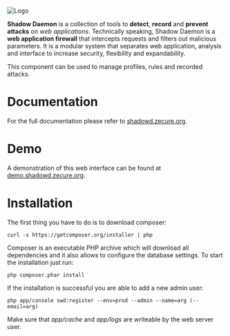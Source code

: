 ![Logo](http://shadowd.zecure.org/img/logo_small.png)

**Shadow Daemon** is a collection of tools to **detect**, **record** and **prevent** **attacks** on *web applications*. Technically speaking, Shadow Daemon is a **web application firewall** that intercepts requests and filters out malicious parameters. It is a modular system that separates web application, analysis and interface to increase security, flexibility and expandability.

This component can be used to manage profiles, rules and recorded attacks.

# Documentation
For the full documentation please refer to [shadowd.zecure.org](https://shadowd.zecure.org/).

# Demo
A demonstration of this web interface can be found at [demo.shadowd.zecure.org](https://demo.shadowd.zecure.org/).

# Installation
The first thing you have to do is to download composer:

    curl -s https://getcomposer.org/installer | php

Composer is an executable PHP archive which will download all dependencies and it also allows to configure the database settings. To start the installation just run:

    php composer.phar install

If the installation is successful you are able to add a new admin user:

    php app/console swd:register --env=prod --admin --name=arg (--email=arg)

Make sure that *app/cache* and *app/logs* are writeable by the web server user.
